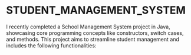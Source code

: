# STUDENT_MANAGEMENT_SYSTEM
I recently completed a School Management System project in Java, showcasing core programming concepts like constructors, switch cases, and methods. This project aims to streamline student management and includes the following functionalities:
